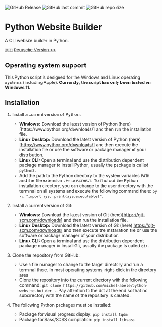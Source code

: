 ![GitHub Release](https://img.shields.io/github/v/release/michel-abele/python-website-builder)
![GitHub last commit](https://img.shields.io/github/last-commit/michel-abele/python-website-builder)
![GitHub repo size](https://img.shields.io/github/repo-size/michel-abele/python-website-builder)

# Python Website Builder
A CLI website builder in Python.

:de: [Deutsche Version >>](https://github.com/michel-abele/python-website-builder/blob/main/readme.de.md)

## Operating system support

This Python script is designed for the Windows and Linux operating systems (including Apple).
**Currently, the script has only been tested on Windows 11.**

## Installation

1. Install a current version of Python:
    - **Windows:** Download the latest version of Python (here)[https://www.python.org/downloads/] and then run the installation file.
    - **Linux Desktop:** Download the latest version of Python (here)[https://www.python.org/downloads/] and then execute the installation file or use the software or package manager of your distribution.
    - **Linux CLI:** Open a terminal and use the distribution dependent package manager to install Python, usually the package is called `python3`.
    - Add the path to the Python directory to the system variables `PATH` and the file extension `.PY` to `PATHEXT`. To find out the Python installation directory, you can change to the user directory with the terminal on all systems and execute the following command there: `py -c "import sys; print(sys.executable)"`.

1. Install a current version of Git:
    - **Windows:** Download the latest version of Git (here)[https://git-scm.com/downloads] and then run the installation file.
    - **Linux Desktop:** Download the latest version of Git (here)[https://git-scm.com/downloads] and then execute the installation file or use the software or package manager of your distribution.
    - **Linux CLI:** Open a terminal and use the distribution dependent package manager to install Git, usually the package is called `git`.

1. Clone the repository from GitHub:
    - Use a file manager to change to the target directory and run a terminal there. In most operating systems, right-click in the directory area.
    - Clone the repository into the current directory with the following command: `git clone https://github.com/michel-abele/python-website-builder .`. Pay attention to the dot at the end so that no subdirectory with the name of the repository is created.

1. The following Python packages must be installed:
    - Package for visual progress display: `pip install tqdm`
    - Package for Sass/SCSS compilation: `pip install libsass`
